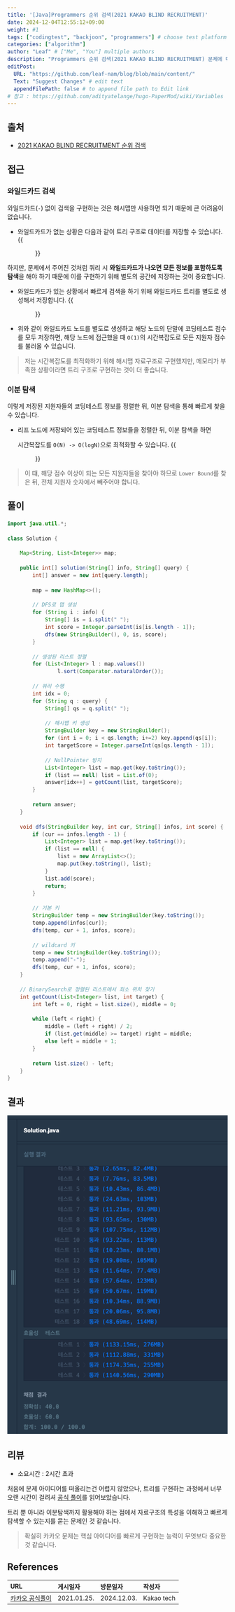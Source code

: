 ```yaml
---
title: '[Java]Programmers 순위 검색(2021 KAKAO BLIND RECRUITMENT)'
date: 2024-12-04T12:55:12+09:00
weight: #1
tags: ["codingtest", "backjoon", "programmers"] # choose test platform
categories: ["algorithm"]
author: "Leaf" # ["Me", "You"] multiple authors
description: "Programmers 순위 검색(2021 KAKAO BLIND RECRUITMENT) 문제에 대한 해설입니다."
editPost:
  URL: "https://github.com/leaf-nam/blog/blob/main/content/"
  Text: "Suggest Changes" # edit text
  appendFilePath: false # to append file path to Edit link
# 참고 : https://github.com/adityatelange/hugo-PaperMod/wiki/Variables
---
```


## 출처

- [2021 KAKAO BLIND RECRUITMENT 순위 검색](https://school.programmers.co.kr/learn/courses/30/lessons/72412)

## 접근

### 와일드카드 검색

와일드카드(`-`) 없이 검색을 구현하는 것은 해시맵만 사용하면 되기 때문에 큰 어려움이 없습니다.

- 와일드카드가 없는 상황은 다음과 같이 트리 구조로 데이터를 저장할 수 있습니다.
{{<figure src="solve1.png" alt="트리 구조" caption="트리 구조로 지원자 정보를 저장합니다. 리프 노드에는 리스트로 코딩테스트 점수를 저장합니다.">}}

하지만, 문제에서 주어진 것처럼 쿼리 시 **와일드카드가 나오면 모든 정보를 포함하도록 탐색**을 해야 하기 때문에 이를 구현하기 위해 별도의 공간에 저장하는 것이 중요합니다.

- 와일드카드가 있는 상황에서 빠르게 검색을 하기 위해 와일드카드 트리를 별도로 생성해서 저장합니다.
{{<figure src="solve2.png" alt="와일드카드 트리 구조" caption="와일드카드 노드를 별도로 저장합니다.">}}

- 위와 같이 와일드카드 노드를 별도로 생성하고 해당 노드의 단말에 코딩테스트 점수를 모두 저장하면, 해당 노드에 접근했을 때 `O(1)`의 시간복잡도로 모든 지원자 점수를 불러올 수 있습니다.

> 저는 시간복잡도를 최적화하기 위해 해시맵 자료구조로 구현했지만, 메모리가 부족한 상황이라면 트리 구조로 구현하는 것이 더 좋습니다.

### 이분 탐색

이렇게 저장된 지원자들의 코딩테스트 정보를 정렬한 뒤, 이분 탐색을 통해 빠르게 찾을 수 있습니다.

- 리프 노드에 저장되어 있는 코딩테스트 정보들을 정렬한 뒤, 이분 탐색을 하면
  
  시간복잡도를 `O(N) -> O(logN)`으로 최적화할 수 있습니다.
{{<figure src="solve3.png" alt="이분 탐색" caption="이분 탐색으로 해당 점수(200)보다 크거나 같은 지원자들을 3번만에 찾을 수 있습니다.">}}
> 이 떄, 해당 점수 이상이 되는 모든 지원자들을 찾아야 하므로 `Lower Bound`를 찾은 뒤, 전체 지원자 숫자에서 빼주어야 합니다.

## 풀이

```java
import java.util.*;

class Solution {
    
    Map<String, List<Integer>> map;
    
    public int[] solution(String[] info, String[] query) {
        int[] answer = new int[query.length];
        
        map = new HashMap<>();
				
        // DFS로 맵 생성        
        for (String i : info) {
            String[] is = i.split(" ");
            int score = Integer.parseInt(is[is.length - 1]);
            dfs(new StringBuilder(), 0, is, score);
        }
        
        // 생성된 리스트 정렬
        for (List<Integer> l : map.values()) 
		        l.sort(Comparator.naturalOrder());
        
        // 쿼리 수행
        int idx = 0;
        for (String q : query) {
            String[] qs = q.split(" ");

            // 해시맵 키 생성
            StringBuilder key = new StringBuilder();
            for (int i = 0; i < qs.length; i+=2) key.append(qs[i]);
            int targetScore = Integer.parseInt(qs[qs.length - 1]);
            
            // NullPointer 방지
            List<Integer> list = map.get(key.toString());
            if (list == null) list = List.of(0);
            answer[idx++] = getCount(list, targetScore);
        }
        
        return answer;
    }
    
    void dfs(StringBuilder key, int cur, String[] infos, int score) {
        if (cur == infos.length - 1) {
            List<Integer> list = map.get(key.toString());
            if (list == null) {
                list = new ArrayList<>();
                map.put(key.toString(), list);
            }
            list.add(score);
            return;
        }
        
        // 기본 키
        StringBuilder temp = new StringBuilder(key.toString());
        temp.append(infos[cur]);
        dfs(temp, cur + 1, infos, score);
        
        // wildcard 키
        temp = new StringBuilder(key.toString());
        temp.append("-");
        dfs(temp, cur + 1, infos, score);
    }
    
    // BinarySearch로 정렬된 리스트에서 최소 위치 찾기
    int getCount(List<Integer> list, int target) {
        int left = 0, right = list.size(), middle = 0;
        
        while (left < right) {
            middle = (left + right) / 2;
            if (list.get(middle) >= target) right = middle;
            else left = middle + 1;
        }
        
        return list.size() - left;
    }
}
```

## 결과
![result](result.png)

## 리뷰

- 소요시간 : 2시간 초과

처음에 문제 아이디어를 떠올리는건 어렵지 않았으나, 트리를 구현하는 과정에서 너무 오랜 시간이 걸려셔 [공식 풀이](https://tech.kakao.com/posts/420)를 읽어보았습니다. 

트리 뿐 아니라 이분탐색까지 활용해야 하는 점에서 자료구조의 특성을 이해하고 빠르게 탐색할 수 있는지를 묻는 문제인 것 같습니다.
> 확실히 카카오 문제는 핵심 아이디어를 빠르게 구현하는 능력이 무엇보다 중요한 것 같습니다.

## References

| URL                                          | 게시일자 | 방문일자 | 작성자 |
|:---------------------------------------------| :------- | :------- | :----- |
| [카카오 공식풀이](https://tech.kakao.com/posts/420) | 2021.01.25.|2024.12.03.|Kakao tech|